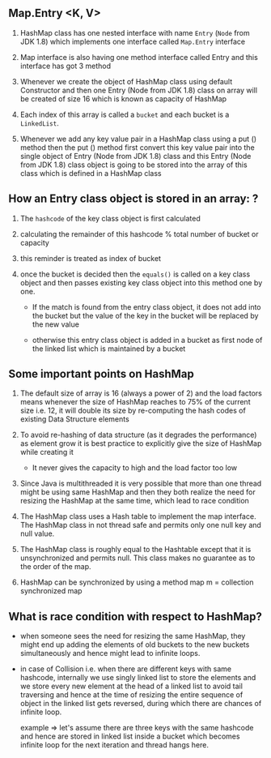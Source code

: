 ## Map.Entry <K, V>
1.	HashMap class has one nested interface with name `Entry` (`Node` from JDK 1.8) which implements one interface called `Map.Entry` interface 

2.	Map interface is also having one method interface called Entry and this interface has got 3 method 
3.	Whenever we create the object of HashMap class using default Constructor and then one Entry (Node from JDK 1.8) class on array will be created of size 16 which is known as capacity of HashMap 
4.	Each index of this array is called a `bucket` and each bucket is a `LinkedList`. 
6.	Whenever we add any key value pair in a HashMap class using a put () method then the put () method first convert this key value pair into the single object of Entry (Node from JDK 1.8) class 
and this Entry (Node from JDK 1.8) class object is going to be stored into the array of this class which is defined in a HashMap class


## How an Entry class object is stored in an array: ?
1. The `hashcode` of the key class object is first calculated

2. calculating the remainder of this hashcode % total number of bucket or capacity 
3. this reminder is treated as index of bucket
4. once the bucket is decided then the `equals()` is called on a key class object and then passes existing key class object into this method one by one. 
    - If the match is found from the entry class object, it does not add into the bucket but the value of the key in the bucket will be replaced by the new value 
    
    -  otherwise this entry class object is added in a bucket as first node of the linked list which is maintained by a bucket


## Some important points on HashMap
1. The default size of array is 16 (always a power of 2) and the load factors means whenever the size of HashMap reaches to 75% of the current size i.e. 12, it will double its size by re-computing the hash codes of existing Data Structure elements 

2. To avoid re-hashing of data structure (as it degrades the performance) as element grow it is best practice to explicitly give the size of HashMap while creating it 
    - It never gives the capacity to high and the load factor too low 
3.	Since Java is multithreaded it is very possible that more than one thread might be using same HashMap and then they both realize the need for resizing the HashMap at the same time, which lead to race condition 

4. The HashMap class uses a Hash table to implement the map interface. The HashMap class in not thread safe and permits only one null key and null value.
5. The HashMap class is roughly equal to the Hashtable except that it is unsynchronized and permits null. This class makes no guarantee as to the order of the map.
6. HashMap can be synchronized by using a method map m = collection synchronized map
   

## What is race condition with respect to HashMap?
- when someone sees the need for resizing the same HashMap, they might end up adding the elements of 
old buckets to the new buckets simultaneously and hence might lead to infinite loops. 

- in case of Collision i.e. when there are different keys with same hashcode, internally we use singly linked 
list to store the elements and we store every new element at the head of a linked list to avoid tail traversing 
and hence at the time of resizing the entire sequence of object in the linked list gets reversed, during which 
there are chances of infinite loop.

    example => let's assume there are three keys with the same hashcode and hence are stored in linked list inside a bucket which becomes infinite loop for the next iteration and thread hangs here.
